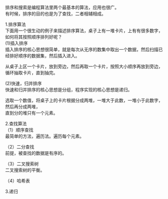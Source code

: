 排序和搜索是编程算法里两个最基本的算法，应用也很广。  
有时候，排序的目的也是为了查找，二者相辅相成。  
  
1.排序算法  
下面用一个很生动的例子来描述排序算法，桌子上有一堆卡片，上有有很多数字，如何将其按照顺序排列好呢？  
(1)插入排序  
插入排序的核心思想很简单，就是每次从无序的数集中取出一个数据，然后扫描已经排好顺序的数据集，然后插入进入。  
  
从桌子上区一个卡片，放到旁边，然后再取一个卡片，按照大小顺序再放到旁边，循环抽取卡片，直到抽完。  
  
(2)快速，归并排序  
快速和归并排序的核心思想是分组，程序实现的核心思想是递归。  
  
选取一个数值，将桌子上的卡片根据分成两堆，一堆大于此数，一堆小于此数字，然后再分成两堆，  
直到分的堆只有一个元素。  
  
  
2.查找算法  
（1）顺序查找  
最简单的方法，遍历法。遍历每个元素。  
  
（2）二分查找  
前提，被查找的数据是有序的。  
  
（3）二叉搜索树  
二叉搜索树的平衡。  
  
（4）哈希表  


3.递归  
